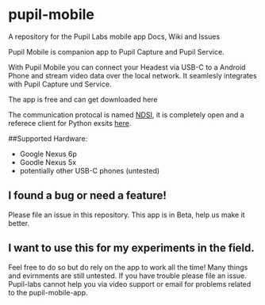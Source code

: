 # pupil-mobile
A repository for the Pupil Labs mobile app Docs, Wiki and Issues


Pupil Mobile is companion app to Pupil Capture and Pupil Service.

With Pupil Mobile you can connect your Headest via USB-C to a Android Phone and stream video data over the local network. It seamlesly integrates with Pupil Capture und Service. 

The app is free and can get downloaded here

The communication protocal is named [NDSI](https://github.com/pupil-labs/pyndsi/blob/master/NDSI-CommSpecs.md), it is completely open and a referece client for Python exsits [here](https://github.com/pupil-labs/pyndsi).

##Supported Hardware:

- Google Nexus 6p
- Goodle Nexus 5x
- potentially other USB-C phones (untested)

## I found a bug or need a feature!

Please file an issue in this repository. This app is in Beta, help us make it better.

## I want to use this for my experiments in the field.

Feel free to do so but do rely on the app to work all the time! Many things and evirnments are still untested. If you have trouble please file an issue. Pupil-labs cannot help you via video support or email for problems related to the pupil-mobile-app.


